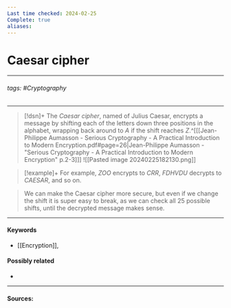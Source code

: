 ```yaml
---
Last time checked: 2024-02-25
Complete: true
aliases:
---
```

# Caesar cipher
***
###### tags: #Cryptography 
***
>[!dsn]+ 
>The *Caesar cipher*, named of Julius Caesar, encrypts a message by shifting each of the letters down three positions in the alphabet, wrapping back around to $A$ if the shift reaches $Z$.^[[[Jean-Philippe Aumasson - Serious Cryptography - A Practical Introduction to Modern Encryption.pdf#page=26|Jean-Philippe Aumasson - "Serious Cryptography - A Practical Introduction to Modern Encryption" p.2-3]]]
>![[Pasted image 20240225182130.png]]

>[!example]+ 
>For example, $ZOO$ encrypts to $CRR$, $FDHVDU$ decrypts to $CAESAR$, and so on.

>We can make the Caesar cipher more secure, but even if we change the shift it is super easy to break, as we can check all $25$ possible shifts, until the decrypted message makes sense.
***
#### Keywords
- [[Encryption]],
#### Possibly related
- 
***
#### Sources:
